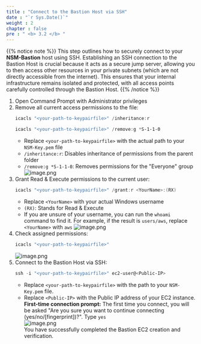 ```yaml
---
title : "Connect to the Bastion Host via SSH"
date : "`r Sys.Date()`"
weight : 2
chapter : false
pre : " <b> 3.2 </b> "
---
```


{{% notice note %}}
This step outlines how to securely connect to your **NSM-Bastion** host using SSH. Establishing an SSH connection to the Bastion Host is crucial because it acts as a secure jump server, allowing you to then access other resources in your private subnets (which are not directly accessible from the internet). This ensures that your internal infrastructure remains isolated and protected, with all access points carefully controlled through the Bastion Host.
{{% /notice %}}

1. Open Command Prompt with Administrator privileges
2. Remove all current access permissions to the file:    
    ```powershell
    icacls "<your-path-to-keypairfile>" /inheritance:r
    ```    
    ```powershell
    icacls "<your-path-to-keypairfile>" /remove:g *S-1-1-0
    ```    
    - Replace `<your-path-to-keypairfile>` with the actual path to your `NSM-Key.pem` file
    - `/inheritance:r`: Disables inheritance of permissions from the parent folder
    - `/remove:g *S-1-1-0`: Removes permissions for the "Everyone" group    
    ![image.png](../images/3/3.2/image.png)    
3. Grant Read & Execute permissions to the current user:    
    ```powershell
    icacls "<your-path-to-keypairfile>" /grant:r <YourName>:(RX)
    ```    
    - Replace `<YourName>` with your actual Windows username
    - `(RX)`: Stands for Read & Execute
    - If you are unsure of your username, you can run the `whoami` command to find it. For example, if the result is `users/aws`, replace `<YourName>` with `aws`
    ![image.png](../images/3/3.2/image%201.png)  
4. Check assigned permissions:    
    ```powershell
    icacls "<your-path-to-keypairfile>"
    ```    
    ![image.png](../images/3/3.2/image%202.png)    
5. Connect to the Bastion Host via SSH:    
    ```powershell
    ssh -i "<your-path-to-keypairfile>" ec2-user@<Public-IP>
    ```    
    - Replace `<your-path-to-keypairfile>` with the path to your `NSM-Key.pem` file.
    - Replace `<Public-IP>` with the Public IP address of your EC2 instance.   
    **First-time connection prompt:**
    The first time you connect, you will be asked "Are you sure you want to continue connecting (yes/no/[fingerprint])?". Type `yes`    
    ![image.png](../images/3/3.2/image%203.png)    
    You have successfully completed the Bastion EC2 creation and verification.